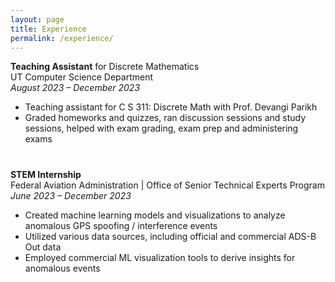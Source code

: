 ```yaml
---
layout: page
title: Experience
permalink: /experience/
---
```


**Teaching Assistant** for Discrete Mathematics  
UT Computer Science Department  
*August 2023 – December 2023*
- Teaching assistant for C S 311: Discrete Math with Prof. Devangi Parikh
- Graded homeworks and quizzes, ran discussion sessions and study sessions, helped with exam grading, exam prep and administering exams

<div style="margin-top: 40px;"></div>

**STEM Internship**  
Federal Aviation Administration | Office of Senior Technical Experts Program  
*June 2023 – December 2023*
- Created machine learning models and visualizations to analyze anomalous GPS spoofing / interference events
- Utilized various data sources, including official and commercial ADS-B Out data
- Employed commercial ML visualization tools to derive insights for anomalous events


